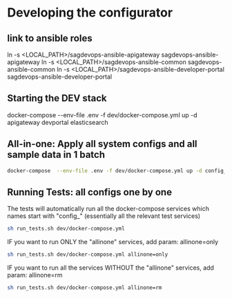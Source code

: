 # Developing the configurator

## link to ansible roles

ln -s <LOCAL_PATH>/sagdevops-ansible-apigateway sagdevops-ansible-apigateway
ln -s <LOCAL_PATH>/sagdevops-ansible-common sagdevops-ansible-common
ln -s <LOCAL_PATH>/sagdevops-ansible-developer-portal sagdevops-ansible-developer-portal

## Starting the DEV stack

docker-compose  --env-file .env -f dev/docker-compose.yml up -d apigateway devportal elasticsearch

## All-in-one: Apply all system configs and all sample data in 1 batch

```bash
docker-compose  --env-file .env -f dev/docker-compose.yml up -d config_settings_allinone config_data_allinone
```

## Running Tests: all configs one by one

The tests will automatically run all the docker-compose services which names start with "config_" (essentially all the relevant test services)

```bash
sh run_tests.sh dev/docker-compose.yml
```

IF you want to run ONLY the "allinone" services, add param: allinone=only

```bash
sh run_tests.sh dev/docker-compose.yml allinone=only
```

IF you want to run all the services WITHOUT the "allinone" services, add param: allinone=rm

```bash
sh run_tests.sh dev/docker-compose.yml allinone=rm
```
